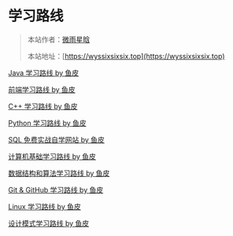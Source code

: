 # 学习路线

> 本站作者：[微雨星晗](https://github.com/WeiYuXingHan)
>
> 本站地址：[https://wyssixsixsix.top](https://wyssixsixsix.top)


[Java 学习路线 by 鱼皮](Java学习路线.md)

[前端学习路线 by 鱼皮](前端学习路线.md)

[C++ 学习路线 by 鱼皮](C++学习路线.md)

[Python 学习路线 by 鱼皮](Python学习路线.md)

[SQL 免费实战自学网站 by 鱼皮](SQL免费实战自学网站.md)

[计算机基础学习路线 by 鱼皮](计算机基础学习路线.md)

[数据结构和算法学习路线 by 鱼皮](数据结构和算法学习路线.md)

[Git & GitHub 学习路线 by 鱼皮](Git&GitHub学习路线.md)

[Linux 学习路线 by 鱼皮](Linux学习路线.md)

[设计模式学习路线 by 鱼皮](设计模式学习路线.md)





